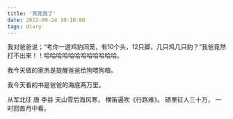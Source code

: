 ```yaml
---
title: '笑死我了'
date: 2022-09-24 19:10:00
tags: diary
---
```

我对爸爸说；“考你一道鸡豹同笼，有10个头，12只脚，几只鸡几只豹？”我爸竟然打不出来！！哈哈哈哈哈哈哈哈哈哈哈哈。

我今天做的家务是提醒爸爸给狗喂狗粮。

我今天看的书是爸爸的海底两万里。

从军北征 唐 李益
天山雪后海风寒，
横笛遍吹《行路难》。
碛里征人三十万，
一时回首月中看。
